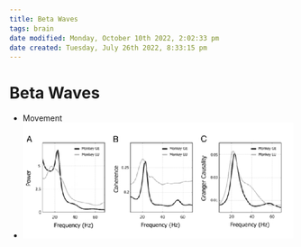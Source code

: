 ```yaml
---
title: Beta Waves
tags: brain
date modified: Monday, October 10th 2022, 2:02:33 pm
date created: Tuesday, July 26th 2022, 8:33:15 pm
---
```


# Beta Waves
- Movement
- ![im](assets/Pasted%20image%2020220502161106.png)

